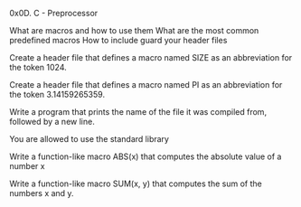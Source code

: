 0x0D. C - Preprocessor

What are macros and how to use them
What are the most common predefined macros
How to include guard your header files

Create a header file that defines a macro named SIZE as an abbreviation for the token 1024.

Create a header file that defines a macro named PI as an abbreviation for the token 3.14159265359.

Write a program that prints the name of the file it was compiled from, followed by a new line.

You are allowed to use the standard library

Write a function-like macro ABS(x) that computes the absolute value of a number x

Write a function-like macro SUM(x, y) that computes the sum of the numbers x and y.


